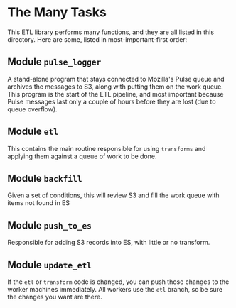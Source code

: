 The Many Tasks
==============

This ETL library performs many functions, and they are all listed in this 
directory.  Here are some, listed in most-important-first order:


Module `pulse_logger`
---------------------

A stand-alone program that stays connected to Mozilla's Pulse queue and 
archives the messages to S3, along with putting them on the work queue.  This 
program is the start of the ETL pipeline, and most important because Pulse
messages last only a couple of hours before they are lost (due to queue overflow).

Module `etl`
---------------

This contains the main routine responsible for using `transforms` and applying 
them against a queue of work to be done.  


Module `backfill`
-----------------

Given a set of conditions, this will review S3 and fill the work queue with 
items not found in ES

Module `push_to_es`
-------------------

Responsible for adding S3 records into ES, with little or no transform.

Module `update_etl`
-------------------

If the `etl` or `transform` code is changed, you can push those changes to the 
worker machines immediately.  All workers use the `etl` branch, so be sure 
the changes you want are there.
